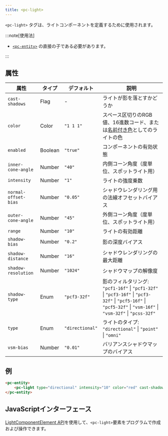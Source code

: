 ```yaml
---
title: <pc-light>
---
```


`<pc-light>` タグは、ライトコンポーネントを定義するために使用されます。

:::note[使用法]

* [`<pc-entity>`](../pc-entity) の直接の子である必要があります。

:::

## 属性

<div className="attribute-table">

| 属性 | タイプ | デフォルト | 説明 |
| --- | --- | --- | --- |
| `cast-shadows` | Flag | - | ライトが影を落とすかどうか |
| `color` | Color | `"1 1 1"` | スペース区切りのRGB値、16進数コード、または[名前付き色](https://github.com/playcanvas/web-components/blob/main/src/colors.ts)としてのライトの色 |
| `enabled` | Boolean | `"true"` | コンポーネントの有効状態 |
| `inner-cone-angle` | Number | `"40"` | 内側コーン角度（度単位、スポットライト用） |
| `intensity` | Number | `"1"` | ライトの強度乗数 |
| `normal-offset-bias` | Number | `"0.05"` | シャドウレンダリング用の法線オフセットバイアス |
| `outer-cone-angle` | Number | `"45"` | 外側コーン角度（度単位、スポットライト用） |
| `range` | Number | `"10"` | ライトの有効距離 |
| `shadow-bias` | Number | `"0.2"` | 影の深度バイアス |
| `shadow-distance` | Number | `"16"` | シャドウレンダリングの最大距離 |
| `shadow-resolution` | Number | `"1024"` | シャドウマップの解像度 |
| `shadow-type` | Enum | `"pcf3-32f"` | 影のフィルタリング: `"pcf1-16f"` \| `"pcf1-32f"` \| `"pcf3-16f"` \| `"pcf3-32f"` \| `"pcf5-16f"` \| `"pcf5-32f"` \| `"vsm-16f"` \| `"vsm-32f"` \| `"pcss-32f"` |
| `type` | Enum | `"directional"` | ライトのタイプ: `"directional"` \| `"point"` \| `"omni"` |
| `vsm-bias` | Number | `"0.01"` | バリアンスシャドウマップのバイアス |

</div>

## 例

```html
<pc-entity>
    <pc-light type="directional" intensity="10" color="red" cast-shadows></pc-light>
</pc-entity>
```

## JavaScriptインターフェース

[LightComponentElement API](https://api.playcanvas.com/web-components/classes/LightComponentElement.html)を使用して、`<pc-light>`要素をプログラムで作成および操作できます。
